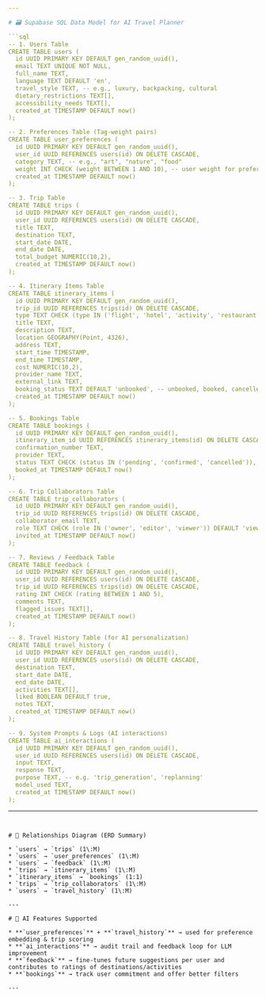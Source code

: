 ```yaml
---

# 🗃️ Supabase SQL Data Model for AI Travel Planner

```sql
-- 1. Users Table
CREATE TABLE users (
  id UUID PRIMARY KEY DEFAULT gen_random_uuid(),
  email TEXT UNIQUE NOT NULL,
  full_name TEXT,
  language TEXT DEFAULT 'en',
  travel_style TEXT, -- e.g., luxury, backpacking, cultural
  dietary_restrictions TEXT[],
  accessibility_needs TEXT[],
  created_at TIMESTAMP DEFAULT now()
);

-- 2. Preferences Table (Tag-weight pairs)
CREATE TABLE user_preferences (
  id UUID PRIMARY KEY DEFAULT gen_random_uuid(),
  user_id UUID REFERENCES users(id) ON DELETE CASCADE,
  category TEXT, -- e.g., "art", "nature", "food"
  weight INT CHECK (weight BETWEEN 1 AND 10), -- user weight for preference
  created_at TIMESTAMP DEFAULT now()
);

-- 3. Trip Table
CREATE TABLE trips (
  id UUID PRIMARY KEY DEFAULT gen_random_uuid(),
  user_id UUID REFERENCES users(id) ON DELETE CASCADE,
  title TEXT,
  destination TEXT,
  start_date DATE,
  end_date DATE,
  total_budget NUMERIC(10,2),
  created_at TIMESTAMP DEFAULT now()
);

-- 4. Itinerary Items Table
CREATE TABLE itinerary_items (
  id UUID PRIMARY KEY DEFAULT gen_random_uuid(),
  trip_id UUID REFERENCES trips(id) ON DELETE CASCADE,
  type TEXT CHECK (type IN ('flight', 'hotel', 'activity', 'restaurant', 'transport')),
  title TEXT,
  description TEXT,
  location GEOGRAPHY(Point, 4326),
  address TEXT,
  start_time TIMESTAMP,
  end_time TIMESTAMP,
  cost NUMERIC(10,2),
  provider_name TEXT,
  external_link TEXT,
  booking_status TEXT DEFAULT 'unbooked', -- unbooked, booked, cancelled
  created_at TIMESTAMP DEFAULT now()
);

-- 5. Bookings Table
CREATE TABLE bookings (
  id UUID PRIMARY KEY DEFAULT gen_random_uuid(),
  itinerary_item_id UUID REFERENCES itinerary_items(id) ON DELETE CASCADE,
  confirmation_number TEXT,
  provider TEXT,
  status TEXT CHECK (status IN ('pending', 'confirmed', 'cancelled')),
  booked_at TIMESTAMP DEFAULT now()
);

-- 6. Trip Collaborators Table
CREATE TABLE trip_collaborators (
  id UUID PRIMARY KEY DEFAULT gen_random_uuid(),
  trip_id UUID REFERENCES trips(id) ON DELETE CASCADE,
  collaborator_email TEXT,
  role TEXT CHECK (role IN ('owner', 'editor', 'viewer')) DEFAULT 'viewer',
  invited_at TIMESTAMP DEFAULT now()
);

-- 7. Reviews / Feedback Table
CREATE TABLE feedback (
  id UUID PRIMARY KEY DEFAULT gen_random_uuid(),
  user_id UUID REFERENCES users(id) ON DELETE CASCADE,
  trip_id UUID REFERENCES trips(id) ON DELETE CASCADE,
  rating INT CHECK (rating BETWEEN 1 AND 5),
  comments TEXT,
  flagged_issues TEXT[],
  created_at TIMESTAMP DEFAULT now()
);

-- 8. Travel History Table (for AI personalization)
CREATE TABLE travel_history (
  id UUID PRIMARY KEY DEFAULT gen_random_uuid(),
  user_id UUID REFERENCES users(id) ON DELETE CASCADE,
  destination TEXT,
  start_date DATE,
  end_date DATE,
  activities TEXT[],
  liked BOOLEAN DEFAULT true,
  notes TEXT,
  created_at TIMESTAMP DEFAULT now()
);

-- 9. System Prompts & Logs (AI interactions)
CREATE TABLE ai_interactions (
  id UUID PRIMARY KEY DEFAULT gen_random_uuid(),
  user_id UUID REFERENCES users(id) ON DELETE CASCADE,
  input TEXT,
  response TEXT,
  purpose TEXT, -- e.g. 'trip_generation', 'replanning'
  model_used TEXT,
  created_at TIMESTAMP DEFAULT now()
);
```

---
```


# 🔄 Relationships Diagram (ERD Summary)

* `users` → `trips` (1\:M)
* `users` → `user_preferences` (1\:M)
* `users` → `feedback` (1\:M)
* `trips` → `itinerary_items` (1\:M)
* `itinerary_items` → `bookings` (1:1)
* `trips` → `trip_collaborators` (1\:M)
* `users` → `travel_history` (1\:M)

---

# 🧠 AI Features Supported

* **`user_preferences`** + **`travel_history`** → used for preference embedding & trip scoring
* **`ai_interactions`** → audit trail and feedback loop for LLM improvement
* **`feedback`** → fine-tunes future suggestions per user and contributes to ratings of destinations/activities
* **`bookings`** → track user commitment and offer better filters

---

